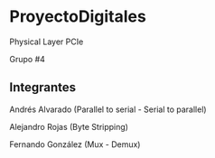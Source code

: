 # ProyectoDigitales

Physical Layer PCIe

Grupo #4

## Integrantes

Andrés Alvarado (Parallel to serial - Serial to parallel)

Alejandro Rojas (Byte Stripping)

Fernando González (Mux - Demux)